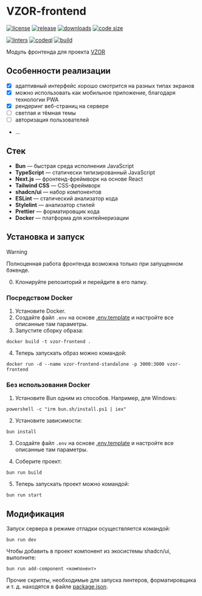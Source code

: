 # VZOR-frontend

[![license](https://img.shields.io/github/license/code-418-dpr/VZOR-frontend)](https://opensource.org/licenses/MIT)
[![release](https://img.shields.io/github/v/release/code-418-dpr/VZOR-frontend?include_prereleases)](https://github.com/code-418-dpr/VZOR-frontend/releases)
[![downloads](https://img.shields.io/github/downloads/code-418-dpr/VZOR-frontend/total)](https://github.com/code-418-dpr/VZOR-frontend/releases)
[![code size](https://img.shields.io/github/languages/code-size/code-418-dpr/VZOR-frontend.svg)](https://github.com/code-418-dpr/VZOR-frontend)

[![linters](https://github.com/code-418-dpr/VZOR-frontend/actions/workflows/linters.yaml/badge.svg)](https://github.com/code-418-dpr/VZOR-frontend/actions/workflows/linters.yaml)
[![codeql](https://github.com/code-418-dpr/VZOR-frontend/actions/workflows/codeql.yaml/badge.svg)](https://github.com/code-418-dpr/VZOR-frontend/actions/workflows/codeql.yaml)
[![build](https://github.com/code-418-dpr/VZOR-frontend/actions/workflows/build.yaml/badge.svg)](https://github.com/code-418-dpr/VZOR-frontend/actions/workflows/build.yaml)

Модуль фронтенда для проекта [VZOR](https://github.com/code-418-dpr/VZOR)

## Особенности реализации

- [x] адаптивный интерфейс хорошо смотрится на разных типах экранов
- [x] можно использовать как мобильное приложение, благодаря технологии PWA
- [x] рендеринг веб-страниц на сервере
- [ ] светлая и тёмная темы
- [ ] авторизация пользователей
- ...

## Стек

- **Bun** — быстрая среда исполнения JavaScript
- **TypeScript** — статически типизированный JavaScript
- **Next.js** — фронтенд-фреймворк на основе React
- **Tailwind CSS** — CSS-фреймворк
- **shadcn/ui** — набор компонентов
- **ESLint** — статический анализатор кода
- **Stylelint** — анализатор стилей
- **Prettier** — форматировщик кода
- **Docker** — платформа для контейнеризации

## Установка и запуск

> [!WARNING]
> Полноценная работа фронтенда возможна только при запущенном бэкенде.

0. Клонируйте репозиторий и перейдите в его папку.

### Посредством Docker

1. Установите Docker.
2. Создайте файл `.env` на основе [.env.template](.env.template) и настройте все описанные там параметры.
3. Запустите сборку образа:

```shell
docker build -t vzor-frontend .
```

4. Теперь запускать образ можно командой:

```shell
docker run -d --name vzor-frontend-standalone -p 3000:3000 vzor-frontend
```

### Без использования Docker

1. Установите Bun одним из способов. Например, для Windows:

```shell
powershell -c "irm bun.sh/install.ps1 | iex"
```

2. Установите зависимости:

```shell
bun install
```

3. Создайте файл `.env` на основе [.env.template](.env.template) и настройте все описанные там параметры.

4. Соберите проект:

```shell
bun run build
```

5. Теперь запускать проект можно командой:

```shell
bun run start
```

## Модификация

Запуск сервера в режиме отладки осуществляется командой:

```shell
bun run dev
```

Чтобы добавить в проект компонент из экосистемы shadcn/ui, выполните:

```shell
bun run add-component <компонент>
```

Прочие скрипты, необходимые для запуска линтеров, форматировщика и т. д. находятся в
файле [package.json](./package.json).
